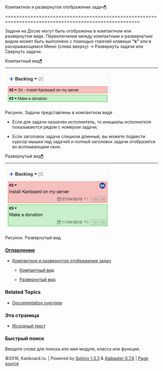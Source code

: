 Компактное и развернутое отображение задач[¶](#collapsed-and-expanded-mode "Ссылка на этот заголовок")

======================================================================================================



Задачи на Доске могут быть отображены в компактном или развернутом виде. Переключение между компактным и развернутым видом может быть выполнено с помощью горячей клавиши **“s”** или в раскрывающемся Меню (слева вверху) -\> Развернуть задачи или Свернуть задачи.



Компактный вид[¶](#collapsed-mode "Ссылка на этот заголовок")

-------------------------------------------------------------



![Tasks collapsed](_images/board-collapsed-mode.png)



Рисунок. Задачи представлены в компактном виде



-   Если для задачи назначен исполнитель, то инициалы исполнителя показываются рядом с номером задачи;



-   Если заголовок задачи слишком длинный, вы можете подвести курсор мышки над задачей и полный заголовок задачи отобразится во всплывающем окне.



Развернутый вид[¶](#expanded-mode "Ссылка на этот заголовок")

-------------------------------------------------------------



![Tasks expanded](_images/board-expanded-mode.png)



Рисунок. Развернутый вид



### [Оглавление](index.markdown)



-   [Компактное и развернутое отображение задач](#)

    -   [Компактный вид](#collapsed-mode)

    -   [Развернутый вид](#expanded-mode)



### Related Topics



-   [Documentation overview](index.markdown)



### Эта страница



-   [Исходный текст](_sources/board-collapsed-expanded.txt)



### Быстрый поиск



Введите слова для поиска или имя модуля, класса или функции.



©2016, Kanboard.ru. | Powered by [Sphinx 1.3.3](http://sphinx-doc.org/) & [Alabaster 0.7.8](https://github.com/bitprophet/alabaster) | [Page source](_sources/board-collapsed-expanded.txt)


